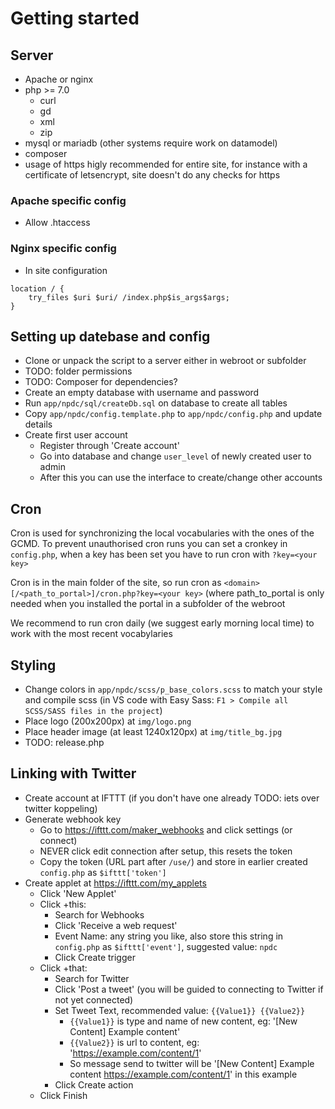 # Getting started

## Server
- Apache or nginx
- php >= 7.0
  - curl
  - gd
  - xml
  - zip
- mysql or mariadb (other systems require work on datamodel)
- composer
- usage of https higly recommended for entire site, for instance with a certificate of letsencrypt, site doesn't do any checks for https

### Apache specific config
- Allow .htaccess

### Nginx specific config
- In site configuration
```
location / {
    try_files $uri $uri/ /index.php$is_args$args;
}
```

## Setting up datebase and config
- Clone or unpack the script to a server either in webroot or subfolder
- TODO: folder permissions
- TODO: Composer for dependencies?
- Create an empty database with username and password
- Run `app/npdc/sql/createDb.sql` on database to create all tables
- Copy `app/npdc/config.template.php` to `app/npdc/config.php` and update details
- Create first user account
  - Register through 'Create account'
  - Go into database and change `user_level` of newly created user to admin
  - After this you can use the interface to create/change other accounts

## Cron
Cron is used for synchronizing the local vocabularies with the ones of the GCMD.
To prevent unauthorised cron runs you can set a cronkey in `config.php`, when a key has been set you have to run cron with `?key=<your key>`

Cron is in the main folder of the site, so run cron as `<domain>[/<path_to_portal>]/cron.php?key=<your key>` (where path_to_portal is only needed when you installed the portal in a subfolder of the webroot

We recommend to run cron daily (we suggest early morning local time) to work with the most recent vocabylaries

## Styling
- Change colors in `app/npdc/scss/p_base_colors.scss` to match your style and compile scss (in VS code with Easy Sass: `F1 > Compile all SCSS/SASS files in the project`)
- Place logo (200x200px) at `img/logo.png`
- Place header image (at least 1240x120px) at `img/title_bg.jpg`
- TODO: release.php

## Linking with Twitter
- Create account at IFTTT (if you don't have one already TODO: iets over twitter koppeling)
- Generate webhook key
  - Go to https://ifttt.com/maker_webhooks and click settings (or connect)
  - NEVER click edit connection after setup, this resets the token
  - Copy the token (URL part after `/use/`) and store in earlier created `config.php` as `$ifttt['token']`
- Create applet at https://ifttt.com/my_applets
  - Click 'New Applet'
  - Click +this:
    - Search for Webhooks
    - Click 'Receive a web request'
    - Event Name: any string you like, also store this string in `config.php` as `$ifttt['event']`, suggested value: `npdc`
    - Click Create trigger
  - Click +that:
    - Search for Twitter
    - Click 'Post a tweet' (you will be guided to connecting to Twitter if not yet connected)
    - Set Tweet Text, recommended value: `{{Value1}} {{Value2}}`
      - `{{Value1}}` is type and name of new content, eg: '[New Content] Example content'
      - `{{Value2}}` is url to content, eg: 'https://example.com/content/1'
      - So message send to twitter will be '[New Content] Example content https://example.com/content/1' in this example
    - Click Create action
  - Click Finish